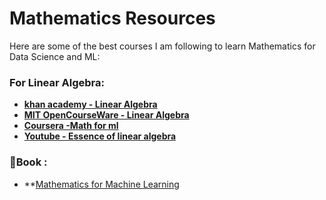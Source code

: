 # Mathematics Resources  

Here are some of the best courses I am following to learn Mathematics for Data Science and ML: 

###  For Linear Algebra:  
- **[khan academy - Linear Algebra](https://www.khanacademy.org/math/linear-algebra)**  
- **[MIT OpenCourseWare - Linear Algebra](https://ocw.mit.edu/courses/18-06-linear-algebra-spring-2010/)**
- **[Coursera -Math for ml](https://www.coursera.org/programs/learning-program-for-family-iwira/specializations/mathematics-for-machine-learning-and-data-science?source=search)**
- **[Youtube - Essence of linear algebra](https://www.youtube.com/playlist?list=PLZHQObOWTQDPD3MizzM2xVFitgF8hE_ab)**
  
### 📙Book :
- **[Mathematics for Machine Learning](https://mml-book.github.io/) 

